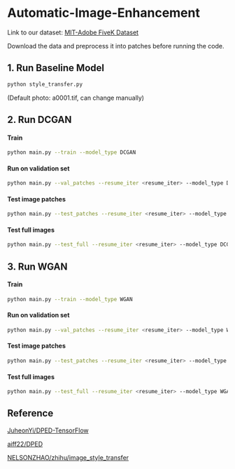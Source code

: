 # Automatic-Image-Enhancement
Link to our dataset: [MIT-Adobe FiveK Dataset](https://data.csail.mit.edu/graphics/fivek/)

Download the data and preprocess it into patches before running the code.

## 1. Run Baseline Model

```bash
python style_transfer.py
```

(Default photo: a0001.tif, can change manually)

## 2. Run DCGAN

#### Train

```bash
python main.py --train --model_type DCGAN
```

#### Run on validation set

```bash
python main.py --val_patches --resume_iter <resume_iter> --model_type DCGAN 
```

#### Test image patches

```bash
python main.py --test_patches --resume_iter <resume_iter> --model_type DCGAN 
```

#### Test full images

```bash
python main.py --test_full --resume_iter <resume_iter> --model_type DCGAN 
```

## 3. Run WGAN

#### Train

```bash
python main.py --train --model_type WGAN
```

#### Run on validation set

```bash
python main.py --val_patches --resume_iter <resume_iter> --model_type WGAN 
```

#### Test image patches

```bash
python main.py --test_patches --resume_iter <resume_iter> --model_type WGAN 
```

#### Test full images

```bash
python main.py --test_full --resume_iter <resume_iter> --model_type WGAN 
```

## Reference
[JuheonYi/DPED-TensorFlow](https://github.com/JuheonYi/DPED-TensorFlow)

[aiff22/DPED](https://github.com/aiff22/DPED)

[NELSONZHAO/zhihu/image_style_transfer](https://github.com/NELSONZHAO/zhihu/tree/master/image_style_transfer)